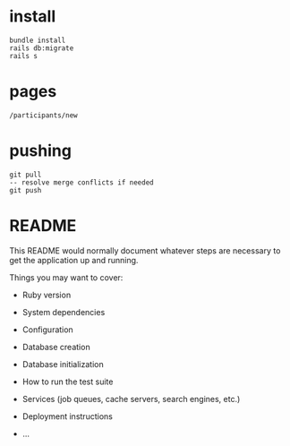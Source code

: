 # install

```
bundle install
rails db:migrate
rails s
```

# pages
```
/participants/new
```

# pushing

```
git pull
-- resolve merge conflicts if needed 
git push
```






# README

This README would normally document whatever steps are necessary to get the
application up and running.

Things you may want to cover:

* Ruby version

* System dependencies

* Configuration

* Database creation

* Database initialization

* How to run the test suite

* Services (job queues, cache servers, search engines, etc.)

* Deployment instructions

* ...
